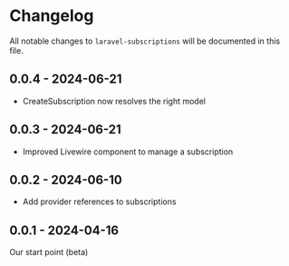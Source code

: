 # Changelog

All notable changes to `laravel-subscriptions` will be documented in this file.

## 0.0.4 - 2024-06-21
- CreateSubscription now resolves the right model

## 0.0.3 - 2024-06-21
- Improved Livewire component to manage a subscription

## 0.0.2 - 2024-06-10
- Add provider references to subscriptions

## 0.0.1 - 2024-04-16
Our start point (beta)
